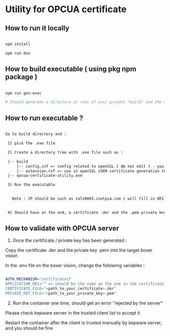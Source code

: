 # Utility for OPCUA certificate



## How to run it locally 

```` bash 

npm install

npm run dev

````


## How to build executable ( using pkg npm package )

```` bash 

npm run gen-exec

# Should generate a directory at root of your project "build" and the executable is inside

````


## How to run executable ?

```` bash

Go to build directory and : 

 1) pick the .exe file 

 2) Create a directory tree with .exe file such as :

 |-- build
     |-- config.cnf => config related to openSSL ( do not edit ) - you can find it in ./src
     |-- extension.cnf => use in openSSL x509 certificate generation to add data such as SubjectAltName required by OPCUA - you can find it in ./src
 |-- opcua-certificate-utility.exe

 3) Run the executable

   
   Note : IP should be such as zalv0003.inetpsa.com ( will fill in URI as URI:URN:zalv0003.inetpsa.com )
         

 4) Should have at the end, a certificate .der and the .pem private key generated 

````


## How to validate with OPCUA server


1) Once the certificate / private key has been generated :

Copy the certificate .der and the private key .pem into the target boxer vision

In the .env file on the boxer vision, change the following variables : 

```` bash 

AUTH_MECHANISM="certificateif
APPLICATION_URI="" => should be the same as the one in the certificate, if you use zalv0003.inetpsa.com as ip, so must be : URN:zalv0003.inetpsa.com
CERTIFICATE_FILE="<path_to_your_certificate>.der"
PRIVATE_KEY_FILE="<path_to_your_private_key>.pem"

````

2) Run the container one time, should get an error "rejected by the server"

Please check kepware server in the trusted client list to accept it 


Restart the container after the client is trusted manually by kepware server, and you should be fine





